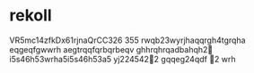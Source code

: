 # rekoll
VR5mc14zfkDx61rjnaQrCC326
355
rwqb23wyrjhaqqrgh4tgrqha
eqgeqfgwwrh
aegtrqqfqrbqrbeqv
ghhrqhrqadbahqh2￑
      i5s46h53wrha5i5s46h53a5
    yj224542￐2
gqqeg24qdf
￑2
wrh
